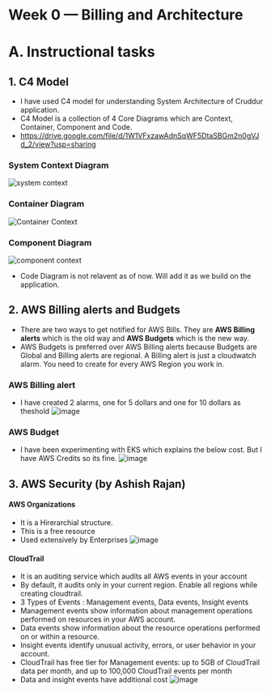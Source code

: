 # Week 0 — Billing and Architecture

# A. Instructional tasks
## 1. C4 Model

- I have used C4 model for understanding System Architecture of Cruddur application.
- C4 Model is a collection of 4 Core Diagrams which are Context, Container, Component and Code.
- https://drive.google.com/file/d/1W1VFxzawAdnSqWF5DtaSBGm2n0gVJd_2/view?usp=sharing

### System Context Diagram
![system context](https://user-images.githubusercontent.com/116954249/218927889-963998ae-89ad-45bf-b424-91e94ba96a01.png)

### Container Diagram
![Container Context](https://user-images.githubusercontent.com/116954249/218928165-b319b3e6-33e2-47aa-ba04-7aec80e69966.png)

### Component Diagram
![component context](https://user-images.githubusercontent.com/116954249/218927723-2d241390-4f9c-411e-a806-6d5778096845.png)

- Code Diagram is not relavent as of now. Will add it as we build on the application.

## 2. AWS Billing alerts and Budgets
- There are two ways to get notified for AWS Bills. They are **AWS Billing alerts** which is the old way and **AWS Budgets** which is the new way.
- AWS Budgets is preferred over AWS Billing alerts because Budgets are Global and Billing alerts are regional. A Billing alert is just a cloudwatch alarm. You need to create for every AWS Region you work in.

### AWS Billing alert
- I have created 2 alarms, one for 5 dollars and one for 10 dollars as theshold
![image](https://user-images.githubusercontent.com/116954249/219090942-8d35044a-6d21-43ed-a240-9696f789e2b9.png)
### AWS Budget
- I have been experimenting with EKS which explains the below cost. But I have AWS Credits so its fine.
![image](https://user-images.githubusercontent.com/116954249/219094834-fece7b2b-24e0-4917-bf94-81c7594608ed.png)

## 3. AWS Security (by Ashish Rajan)
#### AWS Organizations
- It is a Hirerarchial structure.
- This is a free resource
- Used extensively by Enterprises
![image](https://user-images.githubusercontent.com/116954249/219119306-deb59e38-7b9b-40d5-b6ab-de5317d50ec5.png)

#### CloudTrail
- It is an auditing service which audits all AWS events in your account
- By default, it audits only in your current region. Enable all regions while creating cloudtrail.
- 3 Types of Events : Management events, Data events, Insight events
- Management events show information about management operations performed on resources in your AWS account.
- Data events show information about the resource operations performed on or within a resource.
- Insight events identify unusual activity, errors, or user behavior in your account.
- CloudTrail has free tier for Management events: up to 5GB of CloudTrail data per month, and up to 100,000 CloudTrail events per month
- Data and insight events have additional cost
![image](https://user-images.githubusercontent.com/116954249/219125834-419a938c-80b7-4e3a-8e4e-a48b2e148f15.png)



